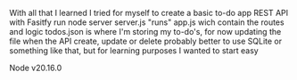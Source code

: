 With all that I learned I tried for myself to create a basic to-do app REST API with Fasitfy
run node server
server.js "runs" app.js wich contain the routes and logic
todos.json is where I'm storing my to-do's, for now updating the file when the API create, update or delete
probably better to use SQLite or something like that, but for learning purposes I wanted to start easy

Node v20.16.0
